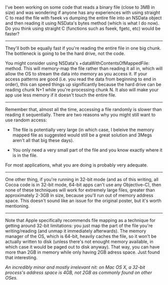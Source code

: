 

I've been working on some code that reads a binary file (close to 3MB in size) and was wondering if anyone has any experiences with using straight C to read the file with fseek vs dumping the entire file into an NSData object and then reading it using NSData's     bytes method (which is what I do now). Do you think using straight C (functions such as fseek, fgetc, etc) would be faster?

----

They'll both be equally fast if you're reading the entire file in one big chunk. The bottleneck is going to be the hard drive, not the code.

You might consider using NSData's     +dataWithContentsOfMappedFile: method. This will memory-map the file rather than reading it all in, which will allow the OS to stream the data into memory as you access it. If your access patterns are good (i.e. you read the data from beginning to end in order), this can speed things up significantly because the hard drive can be reading chunk N+1 while you're processing chunk N. It also will make your app use less memory if it doesn't touch the entire file.

----

Remember that, almost all the time, accessing a file randomly is slower than reading it sequentially. 
There are two reasons why you might still want to use random access:

- The file is potentially very large (in which case, I beleive the memory mapped file as suggested would still be a great solution and 3Megs aren't all that big these days).

-  You only need a very small part of the file and you know exactly where it is in the file. 

For most applications, what you are doing is probably very adequate.

----

One other thing, if you're running in 32-bit mode (and as of this writing, all Cocoa code is in 32-bit mode, 64-bit apps can't use any Objective-C), then none of these techniques will work for extremely large files, greater than approximately 2-3GB in size, because you'll run out of memory address space. This doesn't sound like an issue for the original poster, but it's worth mentioning.

----

Note that Apple specifically recommends file mapping as a technique for getting around 32-bit limitations: you just map the part of the file you're writing/reading (and unmap it immediately afterwards). The memory manager of the OS, which is 64-bit, heavily caches the file, so it won't be actually written to disk (unless there's not enought memory available, in which case it would be paged out to disk anyway). That way, you can have more than 2GB in memory while only having 2GB adress space. Just found that interesting.

*An incredibly minor and mostly irrelevant nit: on Mac OS X, a 32-bit process's address space is 4GB, not 2GB as commonly found on other OSes.*
